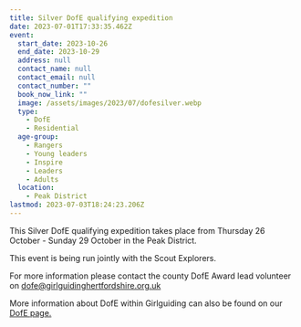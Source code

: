 ```yaml
---
title: Silver DofE qualifying expedition
date: 2023-07-01T17:33:35.462Z
event:
  start_date: 2023-10-26
  end_date: 2023-10-29
  address: null
  contact_name: null
  contact_email: null
  contact_number: ""
  book_now_link: ""
  image: /assets/images/2023/07/dofesilver.webp
  type:
    - DofE
    - Residential
  age-group:
    - Rangers
    - Young leaders
    - Inspire
    - Leaders
    - Adults
  location:
    - Peak District
lastmod: 2023-07-03T18:24:23.206Z
---
```

This Silver DofE qualifying expedition takes place from Thursday 26 October - Sunday 29 October in the Peak District.

This event is being run jointly with the Scout Explorers.

For more information please contact the county DofE Award lead volunteer on <dofe@girlguidinghertfordshire.org.uk>

More information about DofE within Girlguiding can also be found on our [DofE page.](/youth-opportunities/dofe/)
